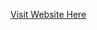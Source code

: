 <a href="http://cp-ht-7.bigrock.tempwebhost.net/~pushpdff/" title="Click here">Visit Website Here<a>
